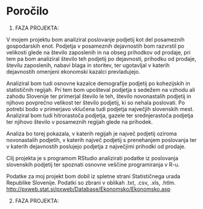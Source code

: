 # Poročilo

1. FAZA PROJEKTA:

V mojem projektu bom analiziral poslovanje podjetij kot del posameznih gospodarskih enot. Podjetja v posameznih dejavnostih bom razvrstil po velikosti glede na število zaposlenih in na obseg prihodkov od prodaje, pri tem pa bom analiziral število teh podjetij po dejavnosti, prihodku od prodaje, številu zaposlenih, nabavi blaga in storitev, ter ugotavljal v katerih dejavnostih omenjeni ekonomski kazalci prevladujejo.

Analiziral bom tudi osnovne kazalce demografije podjetij po kohezijskih in statističnih regijah. Pri tem bom upošteval podjetja s sedežem na vzhodu ali zahodu Slovenije ter primerjal število le teh, število novonastalih podjetij in njihovo povprečno velikost ter število podjetij, ki so nehala poslovati. Po potrebi bodo v primerjavo vklučena tudi podjetja največjih slovenskih mest.
Analiziral bom tudi hitrorastoča podjetja, gazele ter srednjerastoča podjetja ter njihovo število v posameznih regijah glede na prihodek. 

Analiza bo torej pokazala, v katerih regijah je največ podjetij oziroma novonastalih podjetih, v katerih največ podjetij s prenehanjem poslovanja ter v katerih dejavnostih poslujejo podjetja z največjimi prihodki od prodaje.  
 
Cilj projekta je s programom RStudio analizirati podatke iz poslovanja slovenskih podjetij ter spoznati osnovne veščine programiranja v R-u. 

Podatke za moj projekt bom dobil iz spletne strani Statističnega urada Republike Slovenije. Podatki so zbrani v oblikah .txt, .csv, .xls, .htlm. http://pxweb.stat.si/pxweb/Database/Ekonomsko/Ekonomsko.asp 

2. FAZA PROJEKTA:

